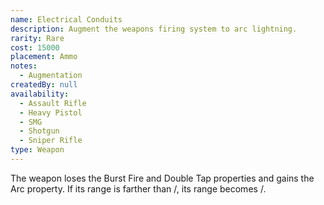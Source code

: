 ```yaml
---
name: Electrical Conduits
description: Augment the weapons firing system to arc lightning.
rarity: Rare
cost: 15000
placement: Ammo
notes:
  - Augmentation
createdBy: null
availability:
  - Assault Rifle
  - Heavy Pistol
  - SMG
  - Shotgun
  - Sniper Rifle
type: Weapon
---
```

The weapon loses the Burst Fire and Double Tap properties and gains the Arc property. If its range is 
farther than <me-distance length="25" num-only />/<me-distance length="50" />, its range becomes 
<me-distance length="25" num-only />/<me-distance length="50" />.
